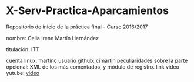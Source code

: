 # X-Serv-Practica-Aparcamientos
Repositorio de inicio de la práctica final - Curso 2016/2017

nombre: Celia Irene Martín Hernández 

titulación: ITT

cuenta linux: martinc
usuario github: cimartin
peculiaridades sobre la parte opcional: XML de los más comentados, y módulo de registro.
link video yutube: [video](https://www.youtube.com/watch?v=InxW8dTyQbc&feature=youtu.be) 
